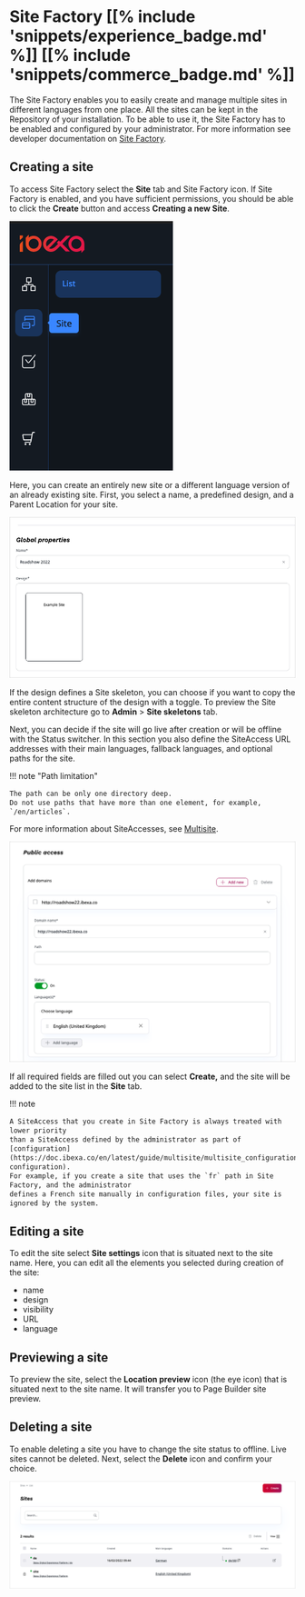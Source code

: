 # Site Factory [[% include 'snippets/experience_badge.md' %]] [[% include 'snippets/commerce_badge.md' %]]

The Site Factory enables you to easily create and manage multiple sites in different languages from one place.
All the sites can be kept in the Repository of your installation.
To be able to use it, the Site Factory has to be enabled and configured by your administrator.
For more information see developer documentation on [Site Factory](https://doc.ibexa.co/en/latest/guide/multisite/site_factory).

## Creating a site

To access Site Factory select the **Site** tab and Site Factory icon.
If Site Factory is enabled, and you have sufficient permissions, you should be able to click the **Create** button and access **Creating a new Site**.

![Site Factory icon](img/site_factory_icon.png)

Here, you can create an entirely new site or a different language version of an already existing site.
First, you select a name, a predefined design, and a Parent Location for your site.

![Create a new site step one](img/site_factory_new_site_step_1.png)

If the design defines a Site skeleton, you can choose if you want to copy the entire content structure of the design with a toggle.
To preview the Site skeleton architecture go to **Admin** > **Site skeletons** tab.

Next, you can decide if the site will go live after creation or will be offline with the Status switcher.
In this section you also define the SiteAccess URL addresses with their main languages, fallback languages, and optional paths for the site.

!!! note "Path limitation"

    The path can be only one directory deep. 
    Do not use paths that have more than one element, for example, `/en/articles`.

For more information about SiteAccesses, see [Multisite](https://doc.ibexa.co/en/latest/guide/multisite/multisite).

![Create a new site step two](img/site_factory_new_site_step_2.png)

If all required fields are filled out you can select **Create,** and the site will be added to the site list in the **Site** tab.

!!! note

    A SiteAccess that you create in Site Factory is always treated with lower priority 
    than a SiteAccess defined by the administrator as part of [configuration](https://doc.ibexa.co/en/latest/guide/multisite/multisite_configuration/#siteaccess-configuration). 
    For example, if you create a site that uses the `fr` path in Site Factory, and the administrator 
    defines a French site manually in configuration files, your site is ignored by the system.

## Editing a site

To edit the site select **Site settings** icon that is situated next to the site name.
Here, you can edit all the elements you selected during creation of the site:

- name
- design
- visibility
- URL
- language

## Previewing a site

To preview the site, select the **Location preview** icon (the eye icon) that is situated next to the site name.
It will transfer you to Page Builder site preview.

## Deleting a site

To enable deleting a site you have to change the site status to offline.
Live sites cannot be deleted. Next, select the **Delete** icon and confirm your choice.

![Site list](img/site_factory_site_list.png)
